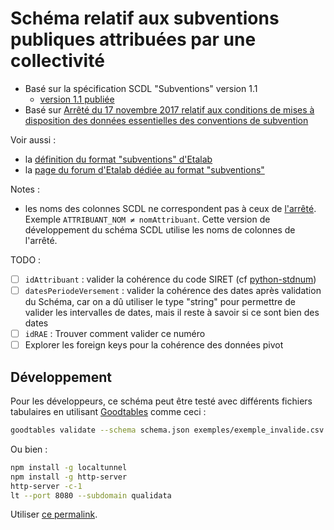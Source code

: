 # Schéma relatif aux subventions publiques attribuées par une collectivité

- Basé sur la spécification SCDL "Subventions" version 1.1
  - [version 1.1 publiée](http://www.opendatafrance.net/SCDL_Subventions)
- Basé sur [Arrêté du 17 novembre 2017 relatif aux conditions de mises à disposition des données essentielles des conventions de subvention](https://www.legifrance.gouv.fr/affichTexte.do?cidTexte=JORFTEXT000036040528)

Voir aussi :
- la [définition du format "subventions" d'Etalab](https://github.com/etalab/format-subventions)
- la [page du forum d'Etalab dédiée au format "subventions"](https://forum.etalab.gouv.fr/t/cadre-juridique-et-technique-de-louverture-des-donnees-de-subventions)

Notes :
- les noms des colonnes SCDL ne correspondent pas à ceux de [l'arrêté](https://www.legifrance.gouv.fr/affichTexte.do?cidTexte=JORFTEXT000036040528). Exemple `ATTRIBUANT_NOM ≠ nomAttribuant`. Cette version de développement du schéma SCDL utilise les noms de colonnes de l'arrêté.

TODO :
- [ ] `idAttribuant` : valider la cohérence du code SIRET (cf [python-stdnum](https://arthurdejong.org/python-stdnum/doc/1.8/stdnum.fr.siret))
- [ ] `datesPeriodeVersement` : valider la cohérence des dates après validation du Schéma, car on a dû utiliser le type "string" pour permettre de valider les intervalles de dates, mais il reste à savoir si ce sont bien des dates
- [ ] `idRAE` : Trouver comment valider ce numéro
- [ ] Explorer les foreign keys pour la cohérence des données pivot

## Développement

Pour les développeurs, ce schéma peut être testé avec différents fichiers tabulaires en utilisant [Goodtables](https://github.com/frictionlessdata/goodtables-py) comme ceci :

```sh
goodtables validate --schema schema.json exemples/exemple_invalide.csv
```

Ou bien :

```sh
npm install -g localtunnel
npm install -g http-server
http-server -c-1
lt --port 8080 --subdomain qualidata
```

Utiliser [ce permalink](http://dev.qualidata.io/?source=https%3A%2F%2Fqualidata.localtunnel.me%2Fexemple_arrete.csv&schema=https%3A%2F%2Fqualidata.localtunnel.me%2Fschema.json).
